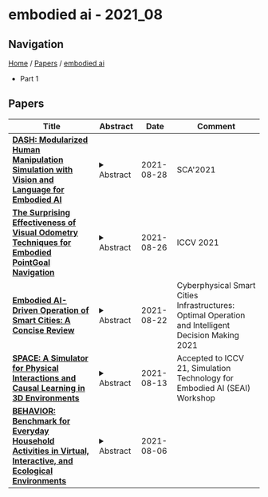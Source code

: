 # embodied ai - 2021_08

## Navigation

[Home](https://lixin97.github.io/arXivRadar) / [Papers](https://lixin97.github.io/arXivRadar/papers) / [embodied ai](https://lixin97.github.io/arXivRadar/papers/embodied_ai)

- Part 1

## Papers

| **Title** | **Abstract** | **Date** | **Comment** |
| --- | --- | --- | --- |
| **[DASH: Modularized Human Manipulation Simulation with Vision and Language for Embodied AI](http://arxiv.org/abs/2108.12536v1)** | <details><summary>Abstract</summary>Creating virtual humans with embodied, human-like perceptual and actuation constraints has the promise to provide an integrated simulation platform for many scientific and engineering applications. We present Dynamic and Autonomous Simulated Human (DASH), an embodied virtual human that, given natural language commands, performs grasp-and-stack tasks in a physically-simulated cluttered environment solely using its own visual perception, proprioception, and touch, without requiring human motion data. By factoring the DASH system into a vision module, a language module, and manipulation modules of two skill categories, we can mix and match analytical and machine learning techniques for different modules so that DASH is able to not only perform randomly arranged tasks with a high success rate, but also do so under anthropomorphic constraints and with fluid and diverse motions. The modular design also favors analysis and extensibility to more complex manipulation skills.</details> | 2021-08-28 | SCA'2021 |
| **[The Surprising Effectiveness of Visual Odometry Techniques for Embodied PointGoal Navigation](http://arxiv.org/abs/2108.11550v1)** | <details><summary>Abstract</summary>It is fundamental for personal robots to reliably navigate to a specified goal. To study this task, PointGoal navigation has been introduced in simulated Embodied AI environments. Recent advances solve this PointGoal navigation task with near-perfect accuracy (99.6% success) in photo-realistically simulated environments, assuming noiseless egocentric vision, noiseless actuation, and most importantly, perfect localization. However, under realistic noise models for visual sensors and actuation, and without access to a "GPS and Compass sensor," the 99.6%-success agents for PointGoal navigation only succeed with 0.3%. In this work, we demonstrate the surprising effectiveness of visual odometry for the task of PointGoal navigation in this realistic setting, i.e., with realistic noise models for perception and actuation and without access to GPS and Compass sensors. We show that integrating visual odometry techniques into navigation policies improves the state-of-the-art on the popular Habitat PointNav benchmark by a large margin, improving success from 64.5% to 71.7% while executing 6.4 times faster.</details> | 2021-08-26 | ICCV 2021 |
| **[Embodied AI-Driven Operation of Smart Cities: A Concise Review](http://arxiv.org/abs/2108.09823v1)** | <details><summary>Abstract</summary>A smart city can be seen as a framework, comprised of Information and Communication Technologies (ICT). An intelligent network of connected devices that collect data with their sensors and transmit them using cloud technologies in order to communicate with other assets in the ecosystem plays a pivotal role in this framework. Maximizing the quality of life of citizens, making better use of resources, cutting costs, and improving sustainability are the ultimate goals that a smart city is after. Hence, data collected from connected devices will continuously get thoroughly analyzed to gain better insights into the services that are being offered across the city; with this goal in mind that they can be used to make the whole system more efficient. Robots and physical machines are inseparable parts of a smart city. Embodied AI is the field of study that takes a deeper look into these and explores how they can fit into real-world environments. It focuses on learning through interaction with the surrounding environment, as opposed to Internet AI which tries to learn from static datasets. Embodied AI aims to train an agent that can See (Computer Vision), Talk (NLP), Navigate and Interact with its environment (Reinforcement Learning), and Reason (General Intelligence), all at the same time. Autonomous driving cars and personal companions are some of the examples that benefit from Embodied AI nowadays. In this paper, we attempt to do a concise review of this field. We will go through its definitions, its characteristics, and its current achievements along with different algorithms, approaches, and solutions that are being used in different components of it (e.g. Vision, NLP, RL). We will then explore all the available simulators and 3D interactable databases that will make the research in this area feasible. Finally, we will address its challenges and identify its potentials for future research.</details> | 2021-08-22 | Cyberphysical Smart Cities Infrastructures: Optimal Operation and Intelligent Decision Making 2021 |
| **[SPACE: A Simulator for Physical Interactions and Causal Learning in 3D Environments](http://arxiv.org/abs/2108.06180v1)** | <details><summary>Abstract</summary>Recent advancements in deep learning, computer vision, and embodied AI have given rise to synthetic causal reasoning video datasets. These datasets facilitate the development of AI algorithms that can reason about physical interactions between objects. However, datasets thus far have primarily focused on elementary physical events such as rolling or falling. There is currently a scarcity of datasets that focus on the physical interactions that humans perform daily with objects in the real world. To address this scarcity, we introduce SPACE: A Simulator for Physical Interactions and Causal Learning in 3D Environments. The SPACE simulator allows us to generate the SPACE dataset, a synthetic video dataset in a 3D environment, to systematically evaluate physics-based models on a range of physical causal reasoning tasks. Inspired by daily object interactions, the SPACE dataset comprises videos depicting three types of physical events: containment, stability and contact. These events make up the vast majority of the basic physical interactions between objects. We then further evaluate it with a state-of-the-art physics-based deep model and show that the SPACE dataset improves the learning of intuitive physics with an approach inspired by curriculum learning. Repository: https://github.com/jiafei1224/SPACE</details> | 2021-08-13 | Accepted to ICCV 21, Simulation Technology for Embodied AI (SEAI) Workshop |
| **[BEHAVIOR: Benchmark for Everyday Household Activities in Virtual, Interactive, and Ecological Environments](http://arxiv.org/abs/2108.03332v1)** | <details><summary>Abstract</summary>We introduce BEHAVIOR, a benchmark for embodied AI with 100 activities in simulation, spanning a range of everyday household chores such as cleaning, maintenance, and food preparation. These activities are designed to be realistic, diverse, and complex, aiming to reproduce the challenges that agents must face in the real world. Building such a benchmark poses three fundamental difficulties for each activity: definition (it can differ by time, place, or person), instantiation in a simulator, and evaluation. BEHAVIOR addresses these with three innovations. First, we propose an object-centric, predicate logic-based description language for expressing an activity's initial and goal conditions, enabling generation of diverse instances for any activity. Second, we identify the simulator-agnostic features required by an underlying environment to support BEHAVIOR, and demonstrate its realization in one such simulator. Third, we introduce a set of metrics to measure task progress and efficiency, absolute and relative to human demonstrators. We include 500 human demonstrations in virtual reality (VR) to serve as the human ground truth. Our experiments demonstrate that even state of the art embodied AI solutions struggle with the level of realism, diversity, and complexity imposed by the activities in our benchmark. We make BEHAVIOR publicly available at behavior.stanford.edu to facilitate and calibrate the development of new embodied AI solutions.</details> | 2021-08-06 |  |
